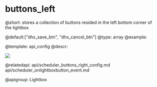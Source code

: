 buttons_left
=============
@short: stores a collection of buttons resided in the left bottom corner of the lightbox
	
@default:["dhx_save_btn", "dhx_cancel_btn"]
@type: array
@example:
<style>
.custom_btn_info{
    background-image:url('../../codebase/imgs/controls.gif');
    width:20px;
}
</style>
<script>
	scheduler.config.buttons_left = ["custom_btn_info"];
	scheduler.locale.labels["custom_btn_info"] = "Info";
    scheduler.init('scheduler_here',new Date(2013,05,11),"week");
	...
	scheduler.attachEvent("onLightboxButton", function(button_id, node, e){
    	if(button_id == "custom_btn_info"){
        	alert("Info!");
    	}
	});
</script>

@template:	api_config
@descr:

<img src="api/buttons_property.png"/>

@relatedapi:
	api/scheduler_buttons_right_config.md
    api/scheduler_onlightboxbutton_event.md

@apigroup: Lightbox
    